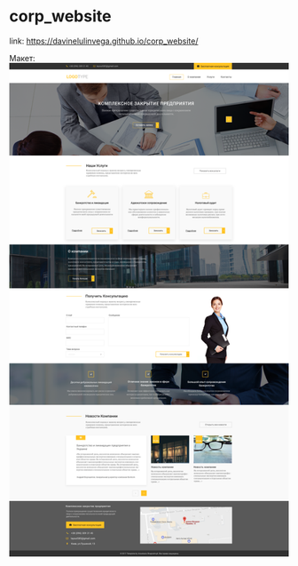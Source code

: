 # corp_website

link: https://davinelulinvega.github.io/corp_website/

Макет:
![alt text](source/freePSD.png)​

